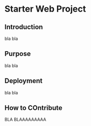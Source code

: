 # Starter Web Project

## Introduction 
 bla bla
## Purpose
bla bla
## Deployment
bla bla 
## How to COntribute 
BLA BLAAAAAAAAA

